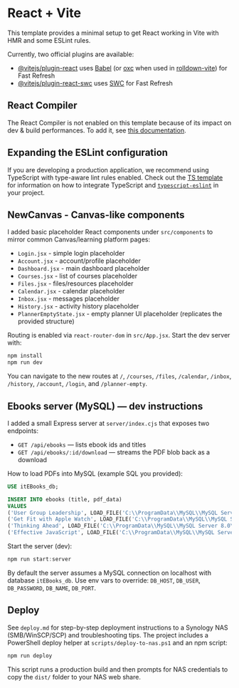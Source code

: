 # React + Vite

This template provides a minimal setup to get React working in Vite with HMR and some ESLint rules.

Currently, two official plugins are available:

- [@vitejs/plugin-react](https://github.com/vitejs/vite-plugin-react/blob/main/packages/plugin-react) uses [Babel](https://babeljs.io/) (or [oxc](https://oxc.rs) when used in [rolldown-vite](https://vite.dev/guide/rolldown)) for Fast Refresh
- [@vitejs/plugin-react-swc](https://github.com/vitejs/vite-plugin-react/blob/main/packages/plugin-react-swc) uses [SWC](https://swc.rs/) for Fast Refresh

## React Compiler

The React Compiler is not enabled on this template because of its impact on dev & build performances. To add it, see [this documentation](https://react.dev/learn/react-compiler/installation).

## Expanding the ESLint configuration

If you are developing a production application, we recommend using TypeScript with type-aware lint rules enabled. Check out the [TS template](https://github.com/vitejs/vite/tree/main/packages/create-vite/template-react-ts) for information on how to integrate TypeScript and [`typescript-eslint`](https://typescript-eslint.io) in your project.

## NewCanvas - Canvas-like components

I added basic placeholder React components under `src/components` to mirror common Canvas/learning platform pages:

- `Login.jsx` - simple login placeholder
- `Account.jsx` - account/profile placeholder
- `Dashboard.jsx` - main dashboard placeholder
- `Courses.jsx` - list of courses placeholder
- `Files.jsx` - files/resources placeholder
- `Calendar.jsx` - calendar placeholder
- `Inbox.jsx` - messages placeholder
- `History.jsx` - activity history placeholder
- `PlannerEmptyState.jsx` - empty planner UI placeholder (replicates the provided structure)

Routing is enabled via `react-router-dom` in `src/App.jsx`. Start the dev server with:

```bash
npm install
npm run dev
```

You can navigate to the new routes at `/`, `/courses`, `/files`, `/calendar`, `/inbox`, `/history`, `/account`, `/login`, and `/planner-empty`.

## Ebooks server (MySQL) — dev instructions

I added a small Express server at `server/index.cjs` that exposes two endpoints:

- `GET /api/ebooks` — lists ebook ids and titles
- `GET /api/ebooks/:id/download` — streams the PDF blob back as a download

How to load PDFs into MySQL (example SQL you provided):

```sql
USE itEBooks_db;

INSERT INTO ebooks (title, pdf_data)
VALUES
('User Group Leadership', LOAD_FILE('C:\\ProgramData\\MySQL\\MySQL Server 8.0\\Uploads\\User_Group_Leadership.pdf')),
('Get Fit with Apple Watch', LOAD_FILE('C:\\ProgramData\\MySQL\\MySQL Server 8.0\\Uploads\\Get_Fit_with_Apple_Watch.pdf')),
('Thinking Ahead', LOAD_FILE('C:\\ProgramData\\MySQL\\MySQL Server 8.0\\Uploads\\Thinking_Ahead.pdf')),
('Effective JavaScript', LOAD_FILE('C:\\ProgramData\\MySQL\\MySQL Server 8.0\\Uploads\\Effective_JavaScript.pdf'));
```

Start the server (dev):

```powershell
npm run start:server
```

By default the server assumes a MySQL connection on localhost with database `itEBooks_db`. Use env vars to override: `DB_HOST`, `DB_USER`, `DB_PASSWORD`, `DB_NAME`, `DB_PORT`.

## Deploy

See `deploy.md` for step-by-step deployment instructions to a Synology NAS (SMB/WinSCP/SCP) and troubleshooting tips. The project includes a PowerShell deploy helper at `scripts/deploy-to-nas.ps1` and an npm script:

```powershell
npm run deploy
```

This script runs a production build and then prompts for NAS credentials to copy the `dist/` folder to your NAS web share.

